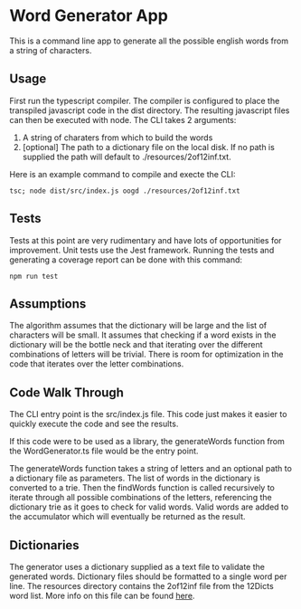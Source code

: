 # Word Generator App

This is a command line app to generate all the possible english words from a string of characters.

## Usage

First run the typescript compiler. The compiler is configured to place the transpiled javascript code in the dist directory. The resulting javascript files can then be executed with node. The CLI takes 2 arguments:

1. A string of charaters from which to build the words
2. [optional] The path to a dictionary file on the local disk. If no path is supplied the path will default to ./resources/2of12inf.txt.

Here is an example command to compile and execte the CLI:

```
tsc; node dist/src/index.js oogd ./resources/2of12inf.txt
```

## Tests

Tests at this point are very rudimentary and have lots of opportunities for improvement.
Unit tests use the Jest framework. Running the tests and generating a coverage report can be done with this command:

```
npm run test
```

## Assumptions

The algorithm assumes that the dictionary will be large and the list of characters will be small. It assumes that checking if a word exists in the dictionary will be the bottle neck and that iterating over the different combinations of letters will be trivial. There is room for optimization in the code that iterates over the letter combinations.

## Code Walk Through

The CLI entry point is the src/index.js file. This code just makes it easier to quickly execute the code and see the results.

If this code were to be used as a library, the generateWords function from the WordGenerator.ts file would be the entry point.

The generateWords function takes a string of letters and an optional path to a dictionary file as parameters. The list of words in the dictionary is converted to a
trie. Then the findWords function is called recursively to iterate through all possible combinations of the letters, referencing the dictionary trie as it goes to check for valid words. Valid words are added to the accumulator which will eventually be returned as the result.

## Dictionaries

The generator uses a dictionary supplied as a text file to validate the generated words. Dictionary files should be formatted to a single word per line. The resources directory contains the 2of12inf file from the 12Dicts word list. More info on this file can be found [here](http://wordlist.aspell.net/12dicts-readme/#2of12inf).
